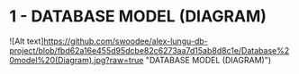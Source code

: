 # 1 - DATABASE MODEL (DIAGRAM)

![Alt text]https://github.com/swoodee/alex-lungu-db-project/blob/fbd62a16e455d95dcbe82c6273aa7d15ab8d8c1e/Database%20model%20(Diagram).jpg?raw=true "DATABASE MODEL (DIAGRAM)")
